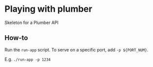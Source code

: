 # Playing with plumber
Skeleton for a Plumber API

## How-to
Run the `run-app` script. To serve on a specific port, add `-p ${PORT_NUM}`.

E.g.
`./run-app -p 1234`
